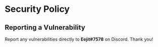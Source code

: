 # Security Policy

## Reporting a Vulnerability

Report any vulnerabilities directly to **Eejit#7578** on Discord. Thank you!
